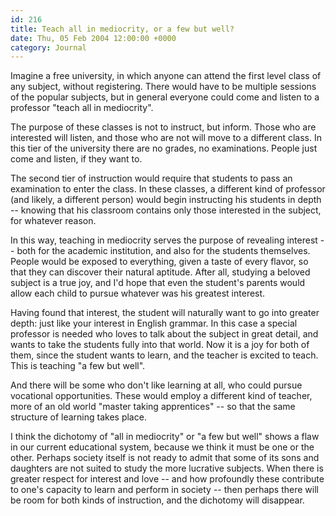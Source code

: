 ```yaml
---
id: 216
title: Teach all in mediocrity, or a few but well?
date: Thu, 05 Feb 2004 12:00:00 +0000
category: Journal
---
```


Imagine a free university, in which anyone can attend the first level
class of any subject, without registering.  There would have to be
multiple sessions of the popular subjects, but in general everyone could
come and listen to a professor "teach all in mediocrity".

The purpose of these classes is not to instruct, but inform.  Those who
are interested will listen, and those who are not will move to a
different class.  In this tier of the university there are no grades, no
examinations.  People just come and listen, if they want to.

The second tier of instruction would require that students to pass an
examination to enter the class.  In these classes, a different kind of
professor (and likely, a different person) would begin instructing his
students in depth -- knowing that his classroom contains only those
interested in the subject, for whatever reason.

In this way, teaching in mediocrity serves the purpose of revealing
interest -- both for the academic institution, and also for the students
themselves.  People would be exposed to everything, given a taste of
every flavor, so that they can discover their natural aptitude.  After
all, studying a beloved subject is a true joy, and I'd hope that even
the student's parents would allow each child to pursue whatever was his
greatest interest.

Having found that interest, the student will naturally want to go into
greater depth: just like your interest in English grammar.  In this case
a special professor is needed who loves to talk about the subject in
great detail, and wants to take the students fully into that world.  Now
it is a joy for both of them, since the student wants to learn, and the
teacher is excited to teach.  This is teaching "a few but well".

And there will be some who don't like learning at all, who could pursue
vocational opportunities.  These would employ a different kind of
teacher, more of an old world "master taking apprentices" -- so that the
same structure of learning takes place.

I think the dichotomy of "all in mediocrity" or "a few but well" shows a
flaw in our current educational system, because we think it must be one
or the other.  Perhaps society itself is not ready to admit that some of
its sons and daughters are not suited to study the more lucrative
subjects.  When there is greater respect for interest and love -- and
how profoundly these contribute to one's capacity to learn and perform
in society -- then perhaps there will be room for both kinds of
instruction, and the dichotomy will disappear.


